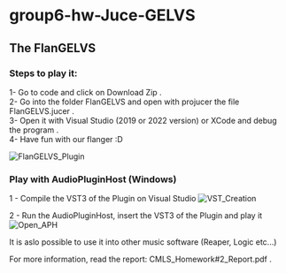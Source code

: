# group6-hw-Juce-GELVS
## The FlanGELVS  
### Steps to play it:  
1- Go to code and click on Download Zip .  
2- Go into the folder FlanGELVS and open with projucer the file FlanGELVS.jucer .  
3- Open it with Visual Studio (2019 or 2022 version) or XCode and debug the program .  
4- Have fun with our flanger :D  
  
![FlanGELVS_Plugin](https://user-images.githubusercontent.com/48025739/167653574-7347eb22-c481-4538-96bd-7e69906ad41c.png)

### Play with AudioPluginHost (Windows)
1 - Compile the VST3 of the Plugin on Visual Studio
![VST_Creation](https://user-images.githubusercontent.com/48025739/167652675-54252358-f5fb-481c-82d1-2e0ec95dc9f6.png)  

2 - Run the AudioPluginHost, insert the VST3 of the Plugin and play it  
![Open_APH](https://user-images.githubusercontent.com/48025739/167662261-528c93ce-4558-4d87-8bd0-faf34c234b97.png)

It is aslo possible to use it into other music software (Reaper, Logic etc...)  

For more information, read the report: CMLS_Homework#2_Report.pdf .

